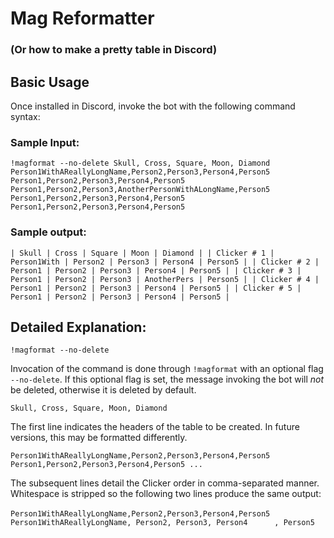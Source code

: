 # Mag Reformatter

### (Or how to make a pretty table in Discord)

## Basic Usage

Once installed in Discord, invoke the bot with the following command syntax:

### Sample Input:
`
!magformat --no-delete
Skull, Cross, Square, Moon, Diamond
Person1WithAReallyLongName,Person2,Person3,Person4,Person5
Person1,Person2,Person3,Person4,Person5
Person1,Person2,Person3,AnotherPersonWithALongName,Person5
Person1,Person2,Person3,Person4,Person5
Person1,Person2,Person3,Person4,Person5
`

### Sample output:

`
| Skull | Cross | Square | Moon | Diamond |
| Clicker # 1 | Person1With | Person2 | Person3 | Person4 | Person5 |
| Clicker # 2 | Person1 | Person2 | Person3 | Person4 | Person5 |
| Clicker # 3 | Person1 | Person2 | Person3 | AnotherPers | Person5 |
| Clicker # 4 | Person1 | Person2 | Person3 | Person4 | Person5 |
| Clicker # 5 | Person1 | Person2 | Person3 | Person4 | Person5 |
`

## Detailed Explanation:

`!magformat --no-delete`

Invocation of the command is done through `!magformat` with an optional flag `--no-delete`. If this optional flag is set, the message invoking the bot will *not* be deleted, otherwise it is deleted by default.

`Skull, Cross, Square, Moon, Diamond`

The first line indicates the headers of the table to be created. In future versions, this may be formatted differently.

`
Person1WithAReallyLongName,Person2,Person3,Person4,Person5
Person1,Person2,Person3,Person4,Person5
...
`

The subsequent lines detail the Clicker order in comma-separated manner. Whitespace is stripped so the following two lines produce the same output:

`Person1WithAReallyLongName,Person2,Person3,Person4,Person5`
`      Person1WithAReallyLongName, Person2, Person3, Person4      , Person5`

